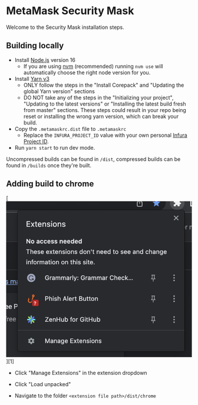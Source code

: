 # MetaMask Security Mask

Welcome to the Security Mask installation steps.

## Building locally

- Install [Node.js](https://nodejs.org) version 16
  - If you are using [nvm](https://github.com/nvm-sh/nvm#installing-and-updating) (recommended) running `nvm use` will automatically choose the right node version for you.
- Install [Yarn v3](https://yarnpkg.com/getting-started/install)
    - ONLY follow the steps in the "Install Corepack" and "Updating the global Yarn version" sections
    - DO NOT take any of the steps in the "Initializing your project", "Updating to the latest versions" or "Installing the latest build fresh from master" sections. These steps could result in your repo being reset or installing the wrong yarn version, which can break your build.
- Copy the `.metamaskrc.dist` file to `.metamaskrc`
  - Replace the `INFURA_PROJECT_ID` value with your own personal [Infura Project ID](https://infura.io/docs).
- Run `yarn start` to run dev mode.

Uncompressed builds can be found in `/dist`, compressed builds can be found in `/builds` once they're built.

## Adding build to chrome

[![Extension Menu](./security-mask-install/extension-menu.png)][1]

- Click "Manage Extensions" in the extension dropdown

- Click "Load unpacked"

- Navigate to the folder `<extension file path>/dist/chrome`